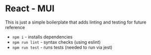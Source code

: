 # React - MUI

This is just a simple boilerplate that adds linting and testing for future reference

- `npm i` - installs dependencies
- `npm run lint` - syntax checks (using eslint)
- `npm run test` - runs tests (needed to run via jest)
